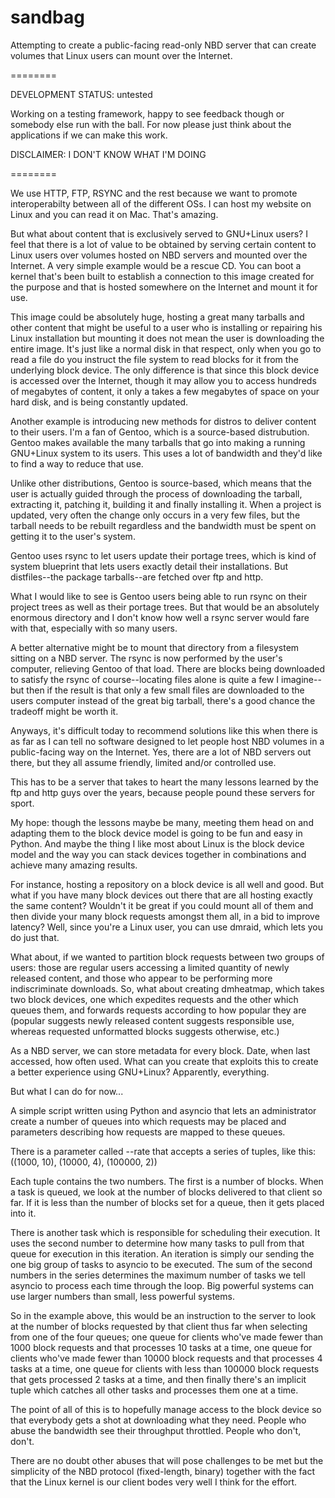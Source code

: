 # sandbag
Attempting to create a public-facing read-only NBD server that can create volumes that Linux users can mount over the Internet.

========

DEVELOPMENT STATUS: untested

Working on a testing framework, happy to see feedback though or somebody else run with the ball.  For now please just think about the applications if we can make this work.

DISCLAIMER: I DON'T KNOW WHAT I'M DOING

========

We use HTTP, FTP, RSYNC and the rest because we want to promote interoperabilty between all of the different OSs.  I can host my website on Linux and you can read it on Mac.  That's amazing.

But what about content that is exclusively served to GNU+Linux users?  I feel that there is a lot of value to be obtained by serving certain content to Linux users over volumes hosted on NBD servers and mounted over the Internet.  A very simple example would be a rescue CD.  You can boot a kernel that's been built to establish a connection to this image created for the purpose and that is hosted somewhere on the Internet and mount it for use.

This image could be absolutely huge, hosting a great many tarballs and other content that might be useful to a user who is installing or repairing his Linux installation but mounting it does not mean the user is downloading the entire image.  It's just like a normal disk in that respect, only when you go to read a file do you instruct the file system to read blocks for it from the underlying block device.  The only difference is that since this block device is accessed over the Internet, though it may allow you to access hundreds of megabytes of content, it only a takes a few megabytes of space on your hard disk, and is being constantly updated.

Another example is introducing new methods for distros to deliver content to their users.  I'm a fan of Gentoo, which is a source-based distrubution.  Gentoo makes available the many tarballs that go into making a running GNU+Linux system to its users.  This uses a lot of bandwidth and they'd like to find a way to reduce that use.

Unlike other distributions, Gentoo is source-based, which means that the user is actually guided through the process of downloading the tarball, extracting it, patching it, building it and finally installing it.  When a project is updated, very often the change only occurs in a very few files, but the tarball needs to be rebuilt regardless and the bandwidth must be spent on getting it to the user's system.

Gentoo uses rsync to let users update their portage trees, which is kind of system blueprint that lets users exactly detail their installations.  But distfiles--the package tarballs--are fetched over ftp and http.

What I would like to see is Gentoo users being able to run rsync on their project trees as well as their portage trees.  But that would be an absolutely enormous directory and I don't know how well a rsync server would fare with that, especially with so many users.

A better alternative might be to mount that directory from a filesystem sitting on a NBD server.  The rsync is now performed by the user's computer, relieving Gentoo of that load.  There are blocks being downloaded to satisfy the rsync of course--locating files alone is quite a few I imagine--but then if the result is that only a few small files are downloaded to the users computer instead of the great big tarball, there's a good chance the tradeoff might be worth it.

Anyways, it's difficult today to recommend solutions like this when there is as far as I can tell no software designed to let people host NBD volumes in a public-facing way on the Internet.  Yes, there are a lot of NBD servers out there, but they all assume friendly, limited and/or controlled use.

This has to be a server that takes to heart the many lessons learned by the ftp and http guys over the years, because people pound these servers for sport.

My hope: though the lessons maybe be many, meeting them head on and adapting them to the block device model is going to be fun and easy in Python.  And maybe the thing I like most about Linux is the block device model and the way you can stack devices together in combinations and achieve many amazing results.

For instance, hosting a repository on a block device is all well and good.  But what if you have many block devices out there that are all hosting exactly the same content?  Wouldn't it be great if you could mount all of them and then divide your many block requests amongst them all, in a bid to improve latency?  Well, since you're a Linux user, you can use dmraid, which lets you do just that.

What about, if we wanted to partition block requests between two groups of users: those are regular users accessing a limited quantity of newly released content, and those who appear to be performing more indiscriminate downloads.  So, what about creating dmheatmap, which takes two block devices, one which expedites requests and the other which queues them, and forwards requests according to how popular they are (popular suggests newly released content suggests responsible use, whereas requested unformatted blocks suggests otherwise, etc.)

As a NBD server, we can store metadata for every block.  Date, when last accessed, how often used.  What can you create that exploits this to create a better experience using GNU+Linux?  Apparently, everything.

But what I can do for now...

A simple script written using Python and asyncio that lets an administrator create a number of queues into which requests may be placed and parameters describing how requests are mapped to these queues.

There is a parameter called --rate that accepts a series of tuples, like this:  ((1000, 10), (10000, 4), (100000, 2))

Each tuple contains the two numbers.  The first is a number of blocks.  When a task is queued, we look at the number of blocks delivered to that client so far.  If it is less than the number of blocks set for a queue, then it gets placed into it.

There is another task which is responsible for scheduling their execution.  It uses the second number to determine how many tasks to pull from that queue for execution in this iteration.  An iteration is simply our sending the one big group of tasks to asyncio to be executed.  The sum of the second numbers in the series determines the maximum number of tasks we tell asyncio to process each time through the loop.  Big powerful systems can use larger numbers than small, less powerful systems.

So in the example above, this would be an instruction to the server to look at the number of blocks requested by that client thus far when selecting from one of the four queues; one queue for clients who've made fewer than 1000 block requests and that processes 10 tasks at a time, one queue for clients who've made fewer than 10000 block requests and that processes 4 tasks at a time, one queue for clients with less than 100000 block requests that gets processed 2 tasks at a time, and then finally there's an implicit tuple which catches all other tasks and processes them one at a time.

The point of all of this is to hopefully manage access to the block device so that everybody gets a shot at downloading what they need.  People who abuse the bandwidth see their throughput throttled.  People who don't, don't.

There are no doubt other abuses that will pose challenges to be met but the simplicity of the NBD protocol (fixed-length, binary) together with the fact that the Linux kernel is our client bodes very well I think for the effort.
